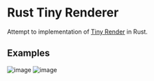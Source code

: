 # Rust Tiny Renderer

Attempt to implementation of [Tiny Render](https://github.com/ssloy/tinyrenderer) in Rust.

## Examples
![image](https://github.com/user-attachments/assets/9812e389-47f0-4c4f-be3c-61ddae4ca16b)
![image](https://github.com/user-attachments/assets/e699574e-5987-417d-9fdc-3b6c39883a3a)
